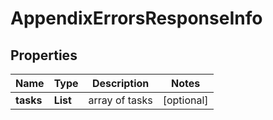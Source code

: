 # AppendixErrorsResponseInfo


## Properties

| Name | Type | Description | Notes |
|------------ | ------------- | ------------- | -------------|
**tasks** | **List<AppendixErrorsTaskInfo>** | array of tasks |[optional]|